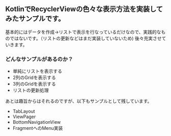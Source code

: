## KotlinでRecyclerViewの色々な表示方法を実装してみたサンプルです。
基本的にはデータを作成→リストで表示を行なっているだけなので、実践的なものではないです。（リストの更新などはまだ実装していないため)
後々充実させていきます。

### どんなサンプルがあるのか？
- 単純にリストを表示する
- 2列のGridを表示する
- 3列のGridを表示する
- リストの更新処理

あとは趣旨からはそれるのですが、以下もサンプルとして残しています。
- TabLayout
- ViewPager
- BottomNavigationView
- FragmentへのMenu実装
